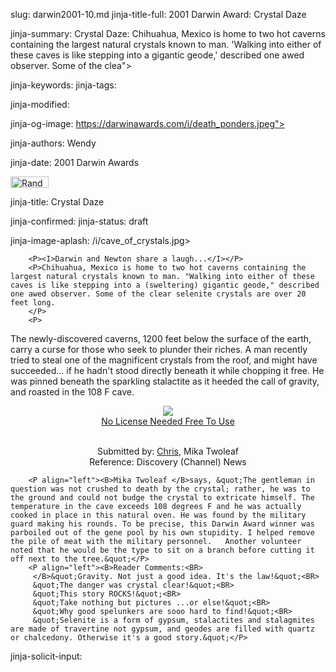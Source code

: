 slug: darwin2001-10.md
jinja-title-full: 2001 Darwin Award: Crystal Daze

jinja-summary: Crystal Daze: Chihuahua, Mexico is home to two hot caverns containing the largest natural crystals known to man. 'Walking into either of these caves is like stepping into a gigantic geode,' described one awed observer. Some of the clea">

jinja-keywords:
jinja-tags:

jinja-modified:

jinja-og-image: https://darwinawards.com/i/death_ponders.jpeg">

jinja-authors: Wendy

jinja-date: 2001 Darwin Awards

<IMG src="/i/random.jpg" width="61" height="18" border="0" alt="Random"></A>


jinja-title: Crystal Daze


jinja-confirmed:
jinja-status: draft

jinja-image-aplash: /i/cave_of_crystals.jpg>

		<P><I>Darwin and Newton share a laugh...</I></P>
		<P>Chihuahua, Mexico is home to two hot caverns containing the largest natural crystals known to man. "Walking into either of these caves is like stepping into a (sweltering) gigantic geode," described one awed observer. Some of the clear selenite crystals are over 20 feet long.
		</P>
		<P>
The newly-discovered caverns, 1200 feet below the surface of the earth, carry a curse for those who seek to plunder their riches. A man recently tried to steal one of the magnificent crystals from the roof, and might have succeeded... if he hadn't stood directly beneath it while chopping it free. He was pinned beneath the sparkling stalactite as it heeded the call of gravity, and roasted in the 108 F cave.
<P align=center>
<IMG class=story_img_large src=/i/cave_of_crystals.jpg><BR>
<A href="https://en.wikipedia.org/wiki/Cave_of_the_Crystals#/media/File:Cristales_cueva_de_Naica.JPG">No License Needed Free To Use</A>
		
<P align=center>
<!--#include virtual="/inc/votebar_viewvoteonly" -->

<BR>
		 Submitted by: <A href="mailto:REMOVE-elguapo@straightpoop.org">Chris</A>, Mika Twoleaf<BR>
		 Reference: Discovery (Channel) News</FONT></P>

		<P align="left"><B>Mika Twoleaf </B>says, &quot;The gentleman in question was not crushed to death by the crystal; rather, he was to the ground and could not budge the crystal to extricate himself. The temperature in the cave exceeds 108 degrees F and he was actually cooked in place in this natural oven. He was found by the military guard making his rounds. To be precise, this Darwin Award winner was parboiled out of the gene pool by his own stupidity. I helped remove the pile of meat with the military personnel.	 Another volunteer noted that he would be the type to sit on a branch before cutting it off next to the tree.&quot;</P>
		<P align="left"><B>Reader Comments:<BR>
		 </B>&quot;Gravity. Not just a good idea. It's the law!&quot;<BR>
		 &quot;The danger was crystal clear!&quot;<BR>
		 &quot;This story ROCKS!&quot;<BR>
		 &quot;Take nothing but pictures ...or else!&quot;<BR>
		 &quot;Why good spelunkers are sooo hard to find!&quot;<BR>
		 &quot;Selenite is a form of gypsum, stalactites and stalagmites are made of travertine not gypsum, and geodes are filled with quartz or chalcedony. Otherwise it's a good story.&quot;</P>
		
jinja-solicit-input:



<!--#include file=nav_2001.html -->


